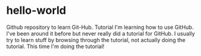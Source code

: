 # hello-world
Github repository to learn Git-Hub. Tutorial
I'm learning how to use GitHub. I've been around it before but never really did a tutorial for GitHub. I usually try to learn stuff by browsing through the tutorial, not actually doing the tutorial. This time I'm doing the tutorial!
